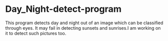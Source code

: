 # Day_Night-detect-program
This program detects day and night out of an image which can be classified through eyes.
It may fail in detecting sunsets and sunrises.I am working on it to detect such pictures too.
